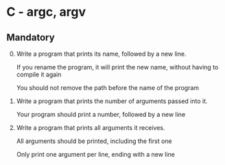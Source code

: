 # C - argc, argv

## Mandatory

0. Write a program that prints its name, followed by a new line.

	If you rename the program, it will print the new name, without having to compile it again

	You should not remove the path before the name of the program

1. Write a program that prints the number of arguments passed into it.

	Your program should print a number, followed by a new line

2. Write a program that prints all arguments it receives.

	All arguments should be printed, including the first one

	Only print one argument per line, ending with a new line
